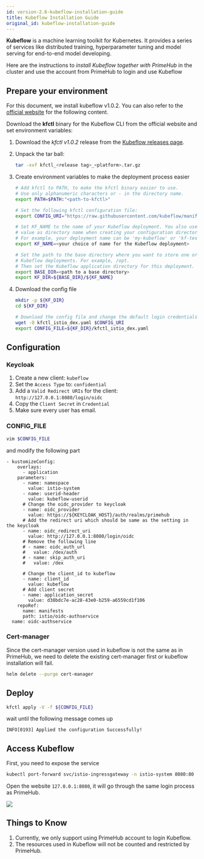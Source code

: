 ```yaml
---
id: version-2.6-kubeflow-installation-guide
title: Kubeflow Installation Guide
original_id: kubeflow-installation-guide
---
```


**Kubeflow** is a machine learning toolkit for Kubernetes. It provides a series of services like distributed training, hyperparameter tuning and model serving for end-to-end model developing.

Here are the instructions to *install Kubeflow together with PrimeHub* in the cluster and use the account from PrimeHub to login and use Kubeflow

## Prepare your environment

For this document, we install kubeflow v1.0.2.
You can also refer to the [official website](https://www.kubeflow.org/docs/started/k8s/kfctl-istio-dex/) for the following content.

Download the **kfctl** binary for the Kubeflow CLI from the official website and set environment variables:

1. Download the *kfctl v1.0.2* release from the [Kubeflow releases page](https://github.com/kubeflow/kfctl/releases/tag/v1.0.2).

2. Unpack the tar ball:

    ```sh
    tar -xvf kfctl_<release tag>_<platform>.tar.gz
    ```

3. Create environment variables to make the deployment process easier

    ```sh
    # Add kfctl to PATH, to make the kfctl binary easier to use.
    # Use only alphanumeric characters or - in the directory name.
    export PATH=$PATH:"<path-to-kfctl>"

    # Set the following kfctl configuration file:
    export CONFIG_URI="https://raw.githubusercontent.com/kubeflow/manifests/v1.0-branch/kfdef/kfctl_istio_dex.v1.0.2.yaml"

    # Set KF_NAME to the name of your Kubeflow deployment. You also use this
    # value as directory name when creating your configuration directory.
    # For example, your deployment name can be 'my-kubeflow' or 'kf-test'.
    export KF_NAME=<your choice of name for the Kubeflow deployment>

    # Set the path to the base directory where you want to store one or more
    # Kubeflow deployments. For example, /opt.
    # Then set the Kubeflow application directory for this deployment.
    export BASE_DIR=<path to a base directory>
    export KF_DIR=${BASE_DIR}/${KF_NAME}

    ```

4. Download the config file

    ```sh
    mkdir -p ${KF_DIR}
    cd ${KF_DIR}

    # Download the config file and change the default login credentials.
    wget -O kfctl_istio_dex.yaml $CONFIG_URI
    export CONFIG_FILE=${KF_DIR}/kfctl_istio_dex.yaml
    ```

## Configuration

### Keycloak

1. Create a new client: `kubeflow`
2. Set the `Access Type` to: `confidential`
3. Add a `Valid Redirect URIs` for the client: `http://127.0.0.1:8080/login/oidc`
4. Copy the `Client Secret` in `Credential`
5. Make sure every user has email.

### CONFIG_FILE

```sh
vim $CONFIG_FILE
```

and modify the following part

```yaml=
- kustomizeConfig:
    overlays:
      - application
    parameters:
      - name: namespace
        value: istio-system
      - name: userid-header
        value: kubeflow-userid
      # Change the oidc_provider to keycloak
      - name: oidc_provider
        value: https://${KEYCLOAK_HOST}/auth/realms/primehub
      # Add the redirect uri which should be same as the setting in the keycloak
      - name: oidc_redirect_uri
        value: http://127.0.0.1:8080/login/oidc
      # Remove the following line
      # - name: oidc_auth_url
      #   value: /dex/auth
      # - name: skip_auth_uri
      #   value: /dex

      # Change the client_id to kubeflow
      - name: client_id
        value: kubeflow
      # Add client secret
      - name: application_secret
        value: d38bdc7e-ac28-43e0-b259-a6559cd1f106
    repoRef:
      name: manifests
      path: istio/oidc-authservice
  name: oidc-authservice
```

### Cert-manager

Since the cert-manager version used in kubeflow is not the same as in PrimeHub, we need to delete the existing cert-manager first or kubeflow installation will fail.

```sh
helm delete --purge cert-manager
```

## Deploy

```sh
kfctl apply -V -f ${CONFIG_FILE}
```

wait until the following message comes up

```
INFO[0193] Applied the configuration Successfully!
```

## Access Kubeflow

First, you need to expose the service

```sh
kubectl port-forward svc/istio-ingressgateway -n istio-system 8080:80
```

Open the website `127.0.0.1:8080`, it will go through the same login process as PrimeHub.

![](assets/kubeflow_console.png)

## Things to Know

1. Currently, we only support using PrimeHub account to login Kubeflow.
2. The resources used in Kubeflow will not be counted and restricted by PrimeHub.
